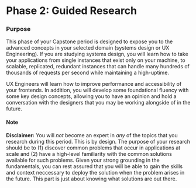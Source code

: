 # Phase 2: Guided Research

### Purpose
This phase of your Capstone period is designed to expose you to the advanced concepts in your selected domain (systems design or UX Engineering). If you are studying systems design, you will learn how to take your applications from single instances that exist only on your machine, to scalable, replicated, redundant instances that can handle many hundreds of thousands of requests per second while maintaining a high-uptime. 

UX Engineers will learn how to improve performance and accessibility of your frontends. In addition, you will develop some foundational fluency with some key design concepts, allowing you to have an opinion and hold a conversation with the designers that you may be working alongside of in the future.

#### Note
**Disclaimer:** You will _not_ become an expert in _any_ of the topics that you research during this period. This is by design. The purpose of your research should be to (1) discover common problems that occur in applications at scale and (2) have a high-level familiarity with the common solutions available for such problems. Given your strong grounding in the fundamentals, you can rest assured that you will be able to gain the skills and context neccessary to deploy the solution when the problem arises in the future. This part is just about knowing what solutions are out there.